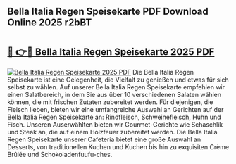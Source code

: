 ## Bella Italia Regen Speisekarte PDF Download Online 2025 r2bBT

# <h2><a href="http://gc79yg8.nevu.top/?p=Bella+Italia+Regen+Speisekarte">🔗 👉🔴 Bella Italia Regen Speisekarte 2025 PDF</a></h2>

[![Bella Italia Regen Speisekarte 2025 PDF](https://i.imgur.com/dBaPXMq.png)](http://gc79yg8.nevu.top/?p=Bella+Italia+Regen+Speisekarte)
Die Bella Italia Regen Speisekarte ist eine Gelegenheit, die Vielfalt zu genießen und etwas für sich selbst zu wählen. Auf unserer Bella Italia Regen Speisekarte empfehlen wir einen Salatbereich, in dem Sie aus über 10 verschiedenen Salaten wählen können, die mit frischen Zutaten zubereitet werden. Für diejenigen, die Fleisch lieben, bieten wir eine umfangreiche Auswahl an Gerichten auf der Bella Italia Regen Speisekarte an: Rindfleisch, Schweinefleisch, Huhn und Fisch. Unseren Auserwählten bieten wir Gourmet-Gerichte wie Schaschlik und Steak an, die auf einem Holzfeuer zubereitet werden. Die Bella Italia Regen Speisekarte unserer Cafeteria bietet eine große Auswahl an Desserts, von traditionellen Kuchen und Kuchen bis hin zu exquisiten Crème Brûlée und Schokoladenfuufu-ches.
